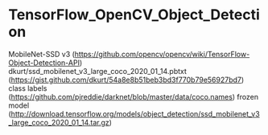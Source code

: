 # TensorFlow_OpenCV_Object_Detection
MobileNet-SSD v3 (https://github.com/opencv/opencv/wiki/TensorFlow-Object-Detection-API)
dkurt/ssd_mobilenet_v3_large_coco_2020_01_14.pbtxt (https://gist.github.com/dkurt/54a8e8b51beb3bd3f770b79e56927bd7)
class labels (https://github.com/pjreddie/darknet/blob/master/data/coco.names)
frozen model (http://download.tensorflow.org/models/object_detection/ssd_mobilenet_v3_large_coco_2020_01_14.tar.gz) 
